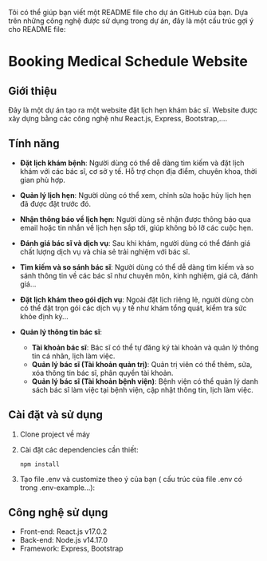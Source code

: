 Tôi có thể giúp bạn viết một README file cho dự án GitHub của bạn. Dựa trên những công nghệ được sử dụng trong dự án, đây là một cấu trúc gợi ý cho README file:

# Booking Medical Schedule Website

## Giới thiệu
Đây là một dự án tạo ra một website đặt lịch hẹn khám bác sĩ. Website được xây dựng bằng các công nghệ như React.js, Express, Bootstrap,....

## Tính năng

- **Đặt lịch khám bệnh**: Người dùng có thể dễ dàng tìm kiếm và đặt lịch khám với các bác sĩ, cơ sở y tế. Hỗ trợ chọn địa điểm, chuyên khoa, thời gian phù hợp.
  
- **Quản lý lịch hẹn**: Người dùng có thể xem, chỉnh sửa hoặc hủy lịch hẹn đã được đặt trước đó.
  
- **Nhận thông báo về lịch hẹn**: Người dùng sẽ nhận được thông báo qua email hoặc tin nhắn về lịch hẹn sắp tới, giúp không bỏ lỡ các cuộc hẹn.
  
- **Đánh giá bác sĩ và dịch vụ**: Sau khi khám, người dùng có thể đánh giá chất lượng dịch vụ và chia sẻ trải nghiệm với bác sĩ.
  
- **Tìm kiếm và so sánh bác sĩ**: Người dùng có thể dễ dàng tìm kiếm và so sánh thông tin về các bác sĩ như chuyên môn, kinh nghiệm, giá cả, đánh giá...
  
- **Đặt lịch khám theo gói dịch vụ**: Ngoài đặt lịch riêng lẻ, người dùng còn có thể đặt trọn gói các dịch vụ y tế như khám tổng quát, kiểm tra sức khỏe định kỳ...
  
- **Quản lý thông tin bác sĩ**:
  - **Tài khoản bác sĩ**: Bác sĩ có thể tự đăng ký tài khoản và quản lý thông tin cá nhân, lịch làm việc.
  - **Quản lý bác sĩ (Tài khoản quản trị)**: Quản trị viên có thể thêm, sửa, xóa thông tin bác sĩ, phân quyền tài khoản.
  - **Quản lý bác sĩ (Tài khoản bệnh viện)**: Bệnh viện có thể quản lý danh sách bác sĩ làm việc tại bệnh viện, cập nhật thông tin, lịch làm việc.



## Cài đặt và sử dụng

1. Clone project về máy
  
3. Cài đặt các dependencies cần thiết:
   ```
   npm install
   ```
4. Tạo file .env và customize theo ý của bạn ( cấu trúc của file .env có trong .env-example...):


## Công nghệ sử dụng
- Front-end: React.js v17.0.2
- Back-end: Node.js v14.17.0
- Framework: Express, Bootstrap


